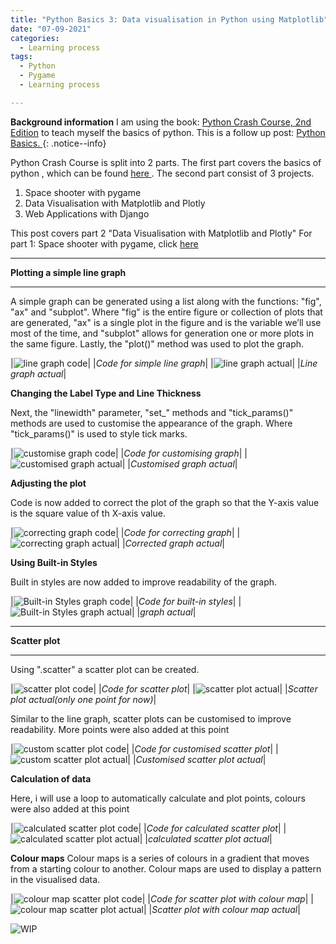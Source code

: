 ```yaml
---
title: "Python Basics 3: Data visualisation in Python using Matplotlib"
date: "07-09-2021"
categories:
  - Learning process
tags:
  - Python
  - Pygame
  - Learning process

---
```


**Background information** I am using the book: <a href="https://nostarch.com/pythoncrashcourse2e">Python Crash Course, 2nd Edition</a> to teach myself the basics of python. This is a follow up post: <a href="https://khkhiu.github.io/learning%20process/personal-python-basics/"> Python Basics. </a>
{: .notice--info}


Python Crash Course is split into 2 parts. The first part covers the basics of python , which can be found <a href="https://khkhiu.github.io/learning%20process/personal-python-basics/"> here </a>. The second part consist of 3 projects.

1. Space shooter with pygame
2. Data Visualisation with Matplotlib and Plotly
3. Web Applications with Django

This post covers part 2 "Data Visualisation with Matplotlib and Plotly" For part 1: Space shooter with pygame, click <a href="https://khkhiu.github.io/learning%20process/personal-python-basics_2-pygame/"> here </a>

***

<strong>Plotting a simple line graph</strong>

***

A simple graph can be generated using a list along with the functions: "fig", "ax" and "subplot". Where "fig" is the entire figure or collection of plots that are generated, "ax" is a single plot in the figure and is the variable we’ll use most of the time, and "subplot" allows for generation one or more plots in the same figure. Lastly, the "plot()" method was used to plot the graph.

|![line graph code](/assets/images/LP-python-basics3-Data/line_graph_code.png)|
|<em>Code for simple line graph</em>|
|![line graph actual](/assets/images/LP-python-basics3-Data/line_graph_actual.png)|
|<em>Line graph actual</em>|

<strong>Changing the Label Type and Line Thickness</strong>

Next, the "linewidth" parameter, "set_" methods and "tick_params()" methods are used to customise the appearance of the graph. Where "tick_params()" is used to style tick marks.

|![customise graph code](/assets/images/LP-python-basics3-Data/custom_graph_code.png)|
|<em>Code for customising graph</em>|
|![customised graph actual](/assets/images/LP-python-basics3-Data/custom_graph_actual.png)|
|<em>Customised graph actual</em>|

<strong>Adjusting the plot</strong>

Code is now added to correct the plot of the graph so that the Y-axis value is the square value of th X-axis value.

|![correcting graph code](/assets/images/LP-python-basics3-Data/correct_graph_code.png)|
|<em>Code for correcting graph</em>|
|![correcting  graph actual](/assets/images/LP-python-basics3-Data/correct_graph_actual.png)|
|<em>Corrected graph actual</em>|

<strong>Using Built-in Styles</strong>

Built in styles are now added to improve readability of the graph.

|![Built-in Styles graph code](/assets/images/LP-python-basics3-Data/Built-in_graph_code.png)|
|<em>Code for built-in styles</em>|
|![Built-in Styles graph actual](/assets/images/LP-python-basics3-Data/Built-in_graph_actual.png)|
|<em>graph actual</em>|

***

<strong>Scatter plot</strong>

***

Using ".scatter" a scatter plot can be created.

|![scatter plot code](/assets/images/LP-python-basics3-Data/scatter_plot_code.png)|
|<em>Code for scatter plot</em>|
|![scatter plot actual](/assets/images/LP-python-basics3-Data/scatter_plot_actual.png)|
|<em>Scatter plot actual(only one point for now)</em>|

Similar to the line graph, scatter plots can be customised to improve readability. More points were also added at this point

|![custom scatter plot code](/assets/images/LP-python-basics3-Data/custom_scatter_plot_code.png)|
|<em>Code for customised scatter plot</em>|
|![custom scatter plot actual](/assets/images/LP-python-basics3-Data/custom_scatter_plot_actual.png)|
|<em>Customised scatter plot actual</em>|

<strong>Calculation of data</strong>

Here, i will use a loop to automatically calculate and plot points, colours were also added at this point

|![calculated scatter plot code](/assets/images/LP-python-basics3-Data/cal_scatter_plot_code.png)|
|<em>Code for calculated scatter plot</em>|
|![calculated scatter plot actual](/assets/images/LP-python-basics3-Data/cal_scatter_plot_actual.png)|
|<em>calculated scatter plot actual</em>|

<strong>Colour maps</strong>
Colour maps is a series of colours in a gradient that moves from a starting colour to another. Colour maps are used to display a pattern in the visualised data.

|![colour map scatter plot code](/assets/images/LP-python-basics3-Data/ColMap_scatter_plot_code.png)|
|<em>Code for scatter plot with colour map</em>|
|![colour map scatter plot actual](/assets/images/LP-python-basics3-Data/ColMap_scatter_plot_actual.png)|
|<em>Scatter plot with colour map actual</em>|




![WIP](/assets/images/common/WIP.png)